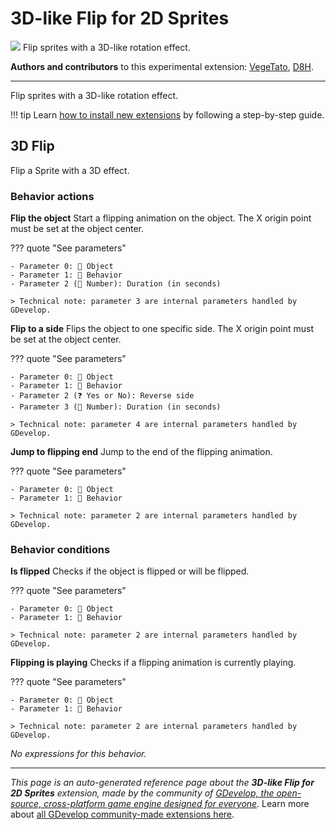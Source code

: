 # 3D-like Flip for 2D Sprites

<img src="https://resources.gdevelop-app.com/assets/Icons/flip-horizontal.svg" class="extension-icon"></img>
Flip sprites with a 3D-like rotation effect.

**Authors and contributors** to this experimental extension: [VegeTato](https://gd.games/VegeTato), [D8H](https://gd.games/D8H).

---

Flip sprites with a 3D-like rotation effect.

!!! tip
    Learn [how to install new extensions](/gdevelop5/extensions/search) by following a step-by-step guide.



## 3D Flip 

Flip a Sprite with a 3D effect. 

### Behavior actions

**Flip the object**
Start a flipping animation on the object. The X origin point must be set at the object center.

??? quote "See parameters"

    - Parameter 0: 👾 Object
    - Parameter 1: 🧩 Behavior
    - Parameter 2 (🔢 Number): Duration (in seconds)

    > Technical note: parameter 3 are internal parameters handled by GDevelop.

**Flip to a side**
Flips the object to one specific side. The X origin point must be set at the object center.

??? quote "See parameters"

    - Parameter 0: 👾 Object
    - Parameter 1: 🧩 Behavior
    - Parameter 2 (❓ Yes or No): Reverse side
    - Parameter 3 (🔢 Number): Duration (in seconds)

    > Technical note: parameter 4 are internal parameters handled by GDevelop.

**Jump to flipping end**
Jump to the end of the flipping animation.

??? quote "See parameters"

    - Parameter 0: 👾 Object
    - Parameter 1: 🧩 Behavior

    > Technical note: parameter 2 are internal parameters handled by GDevelop.

### Behavior conditions

**Is flipped**
Checks if the object is flipped or will be flipped.

??? quote "See parameters"

    - Parameter 0: 👾 Object
    - Parameter 1: 🧩 Behavior

    > Technical note: parameter 2 are internal parameters handled by GDevelop.

**Flipping is playing**
Checks if a flipping animation is currently playing.

??? quote "See parameters"

    - Parameter 0: 👾 Object
    - Parameter 1: 🧩 Behavior

    > Technical note: parameter 2 are internal parameters handled by GDevelop.

_No expressions for this behavior._



---

*This page is an auto-generated reference page about the **3D-like Flip for 2D Sprites** extension, made by the community of [GDevelop, the open-source, cross-platform game engine designed for everyone](https://gdevelop.io/).* Learn more about [all GDevelop community-made extensions here](/gdevelop5/extensions).
